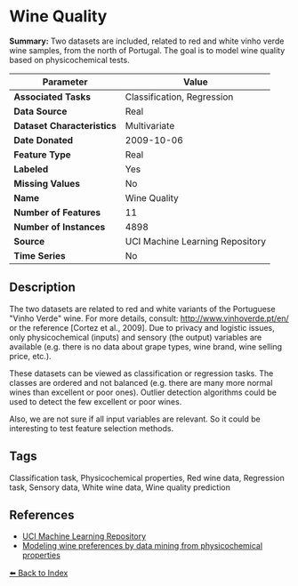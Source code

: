 # Wine Quality

**Summary:** Two datasets are included, related to red and white vinho verde wine samples, from the north of Portugal. The goal is to model wine quality based on physicochemical tests.

| Parameter | Value |
| --- | --- |
| **Associated Tasks** | Classification, Regression |
| **Data Source** | Real |
| **Dataset Characteristics** | Multivariate |
| **Date Donated** | 2009-10-06 |
| **Feature Type** | Real |
| **Labeled** | Yes |
| **Missing Values** | No |
| **Name** | Wine Quality |
| **Number of Features** | 11 |
| **Number of Instances** | 4898 |
| **Source** | UCI Machine Learning Repository |
| **Time Series** | No |

## Description

The two datasets are related to red and white variants of the Portuguese "Vinho Verde" wine. For more details, consult: http://www.vinhoverde.pt/en/ or the reference [Cortez et al., 2009]. Due to privacy and logistic issues, only physicochemical (inputs) and sensory (the output) variables are available (e.g. there is no data about grape types, wine brand, wine selling price, etc.).

These datasets can be viewed as classification or regression tasks. The classes are ordered and not balanced (e.g. there are many more normal wines than excellent or poor ones). Outlier detection algorithms could be used to detect the few excellent or poor wines.

Also, we are not sure if all input variables are relevant. So it could be interesting to test feature selection methods.

## Tags

Classification task, Physicochemical properties, Red wine data, Regression task, Sensory data, White wine data, Wine quality prediction

## References

- [UCI Machine Learning Repository](https://archive.ics.uci.edu/ml/datasets/Wine+Quality)
- [Modeling wine preferences by data mining from physicochemical properties](https://www.semanticscholar.org/paper/Modeling-wine-preferences-by-data-mining-from-Cortez-Cerdeira/bf15a0ccc14ac1deb5cea570c870389c16be019c)

[⬅️ Back to Index](../README.md)
